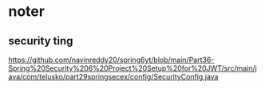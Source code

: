 # noter

## security ting
https://github.com/navinreddy20/spring6yt/blob/main/Part36-Spring%20Security%206%20Project%20Setup%20for%20JWT/src/main/java/com/telusko/part29springsecex/config/SecurityConfig.java